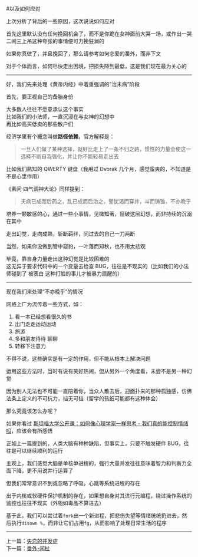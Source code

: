 #以及如何应对


上次分析了背后的一些原因，这次说说如何应对  

首先这里默认没有任何挽回机会了，而不是你跪在女神面前大哭一场，或作出一哭二闹三上吊这种夸张的事情便可力挽狂澜的

如果你真做了，并且挽回了，那么请参考如何恋爱的番外，而非下文

对于个体而言，如何尽快走出困境，把损失降到最低，这是我们现在最为关心的

---

好，我们先来处理《黄帝内经》中着重强调的“治未病”阶段

首先，要正视自己的备胎身份   

大多数人往往不愿意承认这个事实    
比如我们的小法师，一直沉浸在与女神的幻想中  
再比如高买低卖的那些散户们  


经济学里有个概念叫做**路径依赖**，官方解释是：
>一旦人们做了某种选择，就好比走上了一条不归之路，惯性的力量会使这一选择不断自我强化，并让你不能轻易走出去  

比如我们熟知的 QWERTY 键盘（我用过 Dvorak 几个月，感觉蛮爽的，不知道是不是心里作用）

《素问·四气调神大论》同样提到：
>夫病已成而后药之，乱已成而后治之，譬犹渴而穿井，斗而铸锥，不亦晚乎


培养一颗敏感的心，通过一些小事情，见微知著，窥破这层幻想，而非持续的沉溺在其中

走出幻觉，走向成熟，斩断羁绊，同过去的自己一刀两断

当然，如果你没做到管中窥豹，一叶落而知秋，也不用太悲观

毕竟，靠自身力量走出这种幻觉是比较困难的  
这无异于要求代码中的一个变量去检查 BUG，往往是不现实的（比如我们的小法师碰到了 被表白 这种打脸的事儿才被暴力扇醒的）

---

现在我们来处理“不亦晚乎”的情况

网络上广为流传着一些方式，如：

1. 看一本已经想看很久的书 
2. 出门走走运动运动 
3. 旅游 
4. 多和朋友待待 聊聊
5. 转移下注意力 

不得不说，这些确实是有一定的作用，但不能从根本上解决问题

运用这些方法时，当时有说有笑好热闹，但从另外一个角度看，未尝不是另一种幻觉

因为别人无法也不可能一直陪着你，当众人散去后，迎面扑来的那种孤独感，仿佛法条上定义的不可抗力，挡无可挡（留学的孩纸可能都有这种体会） 

那么究竟该怎么办呢？

如果你看过 [斯坦福大学公开课：如何像心理学家一样思考 - 我们真的能控制情绪吗](http://v.163.com/movie/2012/9/P/4/M8I5TK339_M8KTJOSP4.html)，应该会有所感悟

正如上一篇提到的，人类大脑有种种缺陷，但事实上，只要不触发硬件 BUG，往往是可以继续顺利的运行

主观上，我们感觉大脑是单核单进程的，强行大量并发往往意味着智力和判断力全面下降，更不用说并行运算了  

但我们常常意识不到或忽略了呼吸，心跳等系统进程的存在  

出于内核或软硬件保护机制的存在，如果想自身对其进行元编程，绕过操作系统的监控也往往不现实（外物如毒品不算进去）  

基于此，我们可以尝试着`fork`出一个新进程，把悲伤失望等情绪统统扔进去，然后执行`disown %`，而非让它们占用`fg`，从而影响了处理日常生活的程序


-------
上一篇：[失恋的并发症](https://github.com/Artwalk/LittleMaster/blob/master/Contents/08.md)  
下一篇：[番外-闲扯](https://github.com/Artwalk/LittleMaster/blob/master/Contents/10.md)
